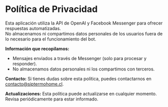 # Política de Privacidad

Esta aplicación utiliza la API de OpenAI y Facebook Messenger para ofrecer respuestas automatizadas.  
No almacenamos ni compartimos datos personales de los usuarios fuera de lo necesario para el funcionamiento del bot.

**Información que recopilamos:**
- Mensajes enviados a través de Messenger (solo para procesar y responder).
- No almacenamos datos personales ni los compartimos con terceros.

**Contacto:**
Si tienes dudas sobre esta política, puedes contactarnos en [contacto@siptermohome.cl](mailto:contacto@siptermohome.cl).

**Actualizaciones:**
Esta política puede actualizarse en cualquier momento. Revisa periódicamente para estar informado.
